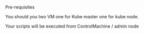 Pre-requisites

You should you two VM 
one for Kube master 
one for kube node.

Your scripts will be executed from 
ControlMachine / admin node

